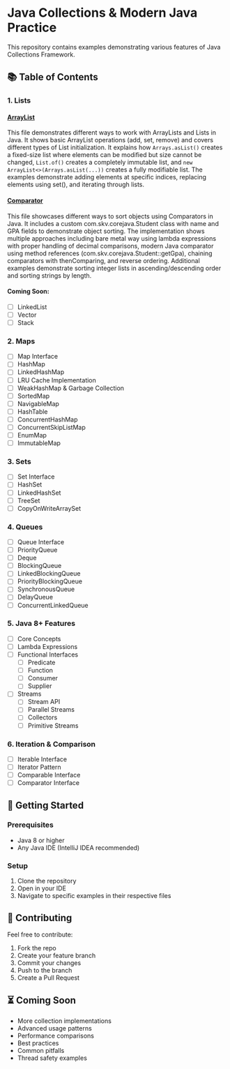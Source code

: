 # Java Collections & Modern Java Practice

This repository contains examples demonstrating various features of Java Collections Framework.

## 📚 Table of Contents

### 1. Lists

#### [ArrayList](src/ArrayList.java)
This file demonstrates different ways to work with ArrayLists and Lists in Java. It shows basic ArrayList operations (add, set, remove) and covers different types of List initialization. It explains how `Arrays.asList()` creates a fixed-size list where elements can be modified but size cannot be changed, `List.of()` creates a completely immutable list, and `new ArrayList<>(Arrays.asList(...))` creates a fully modifiable list. The examples demonstrate adding elements at specific indices, replacing elements using set(), and iterating through lists.

#### [Comparator](src/Comparatorexample.java)
This file showcases different ways to sort objects using Comparators in Java. It includes a custom com.skv.corejava.Student class with name and GPA fields to demonstrate object sorting. The implementation shows multiple approaches including bare metal way using lambda expressions with proper handling of decimal comparisons, modern Java comparator using method references (com.skv.corejava.Student::getGpa), chaining comparators with thenComparing, and reverse ordering. Additional examples demonstrate sorting integer lists in ascending/descending order and sorting strings by length.

#### Coming Soon:
- [ ] LinkedList
- [ ] Vector
- [ ] Stack

### 2. Maps
- [ ] Map Interface
- [ ] HashMap
- [ ] LinkedHashMap
- [ ] LRU Cache Implementation
- [ ] WeakHashMap & Garbage Collection
- [ ] SortedMap
- [ ] NavigableMap
- [ ] HashTable
- [ ] ConcurrentHashMap
- [ ] ConcurrentSkipListMap
- [ ] EnumMap
- [ ] ImmutableMap

### 3. Sets
- [ ] Set Interface
- [ ] HashSet
- [ ] LinkedHashSet
- [ ] TreeSet
- [ ] CopyOnWriteArraySet

### 4. Queues
- [ ] Queue Interface
- [ ] PriorityQueue
- [ ] Deque
- [ ] BlockingQueue
- [ ] LinkedBlockingQueue
- [ ] PriorityBlockingQueue
- [ ] SynchronousQueue
- [ ] DelayQueue
- [ ] ConcurrentLinkedQueue

### 5. Java 8+ Features
- [ ] Core Concepts
- [ ] Lambda Expressions
- [ ] Functional Interfaces
    - [ ] Predicate
    - [ ] Function
    - [ ] Consumer
    - [ ] Supplier
- [ ] Streams
    - [ ] Stream API
    - [ ] Parallel Streams
    - [ ] Collectors
    - [ ] Primitive Streams

### 6. Iteration & Comparison
- [ ] Iterable Interface
- [ ] Iterator Pattern
- [ ] Comparable Interface
- [ ] Comparator Interface

## 🚀 Getting Started

### Prerequisites
- Java 8 or higher
- Any Java IDE (IntelliJ IDEA recommended)

### Setup
1. Clone the repository
2. Open in your IDE
3. Navigate to specific examples in their respective files

## 🤝 Contributing
Feel free to contribute:
1. Fork the repo
2. Create your feature branch
3. Commit your changes
4. Push to the branch
5. Create a Pull Request

## ⏳ Coming Soon
- More collection implementations
- Advanced usage patterns
- Performance comparisons
- Best practices
- Common pitfalls
- Thread safety examples